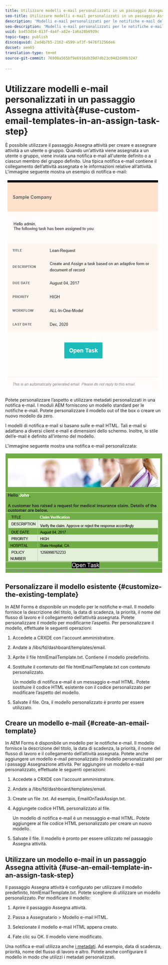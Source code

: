 ```yaml
---
title: Utilizzare modelli e-mail personalizzati in un passaggio Assegna attività
seo-title: Utilizzare modelli e-mail personalizzati in un passaggio Assegna attività
description: 'Modelli e-mail personalizzati per le notifiche e-mail del flusso di lavoro dei moduli '
seo-description: 'Modelli e-mail personalizzati per le notifiche e-mail del flusso di lavoro dei moduli '
uuid: ba453d54-813f-4a4f-a82e-1a6a28b6939c
topic-tags: publish
discoiquuid: 2ad4b7b5-2162-4599-af3f-9476f1256de6
docset: aem65
translation-type: tm+mt
source-git-commit: 76908a565bf9e6916db39d7db23c04d2d40b3247

---
```



# Utilizzare modelli e-mail personalizzati in un passaggio Assegna attività{#use-custom-email-templates-in-an-assign-task-step}

È possibile utilizzare il passaggio Assegna attività per creare e assegnare attività a un utente o gruppo. Quando un&#39;attività viene assegnata a un utente o gruppo, viene inviata una notifica e-mail all&#39;utente definito o a ciascun membro del gruppo definito. Una tipica notifica e-mail contiene il collegamento dell’attività assegnata e le informazioni relative all’attività. L&#39;immagine seguente mostra un esempio di notifica e-mail:

![Notifica e-mail con modello out-of-box](do-not-localize/default_email_template_new.png)

Potete personalizzare l’aspetto e utilizzare metadati personalizzati in una notifica e-mail. I moduli AEM forniscono un modello standard per le notifiche e-mail. Potete personalizzare il modello out of the box o creare un nuovo modello da zero.

I modelli di notifica e-mail si basano sulle e-mail [](https://en.wikipedia.org/wiki/HTML_email)HTML. Tali e-mail si adattano a diversi client e-mail e dimensioni dello schermo. Inoltre, lo stile dell’e-mail è definito all’interno del modello.

L&#39;immagine seguente mostra una notifica e-mail personalizzata:

![Notifica e-mail tramite modello personalizzato](do-not-localize/customized-email.png)

## Personalizzare il modello esistente {#customize-the-existing-template}

In AEM Forms è disponibile un modello per le notifiche e-mail. Il modello fornisce la descrizione del titolo, la data di scadenza, la priorità, il nome del flusso di lavoro e il collegamento dell’attività assegnata. Potete personalizzare il modello per modificarne l’aspetto. Per personalizzare il modello, effettuate le seguenti operazioni:

1. Accedete a CRXDE con l&#39;account amministratore.

1. Andate a /libs/fd/dashboard/templates/email.

1. Aprite il file htmlEmailTemplate.txt. Contiene il modello predefinito.

1. Sostituite il contenuto del file htmlEmailTemplate.txt con contenuto personalizzato.

   Un modello di notifica e-mail è un messaggio e-mail [](https://en.wikipedia.org/wiki/HTML_email)HTML. Potete sostituire il codice HTML esistente con il codice personalizzato per modificare l’aspetto del modello.

1. Salvate il file. Ora, il modello personalizzato è pronto per essere utilizzato.

## Creare un modello e-mail {#create-an-email-template}

In AEM Forms è disponibile un modello per le notifiche e-mail. Il modello fornisce la descrizione del titolo, la data di scadenza, la priorità, il nome del flusso di lavoro e il collegamento dell’attività assegnata. Potete anche aggiungere un modello e-mail personalizzato (il modello personalizzato) per i passaggi Assegnazione attività. Per aggiungere un modello e-mail personalizzato, effettuate le seguenti operazioni:

1. Accedete a CRXDE con l&#39;account amministratore.

1. Andate a /libs/fd/dashboard/templates/email.

1. Create un file .txt. Ad esempio, EmailOnTaskAssign.txt.

1. Aggiungete codice HTML personalizzato al file.

   Un modello di notifica e-mail è un messaggio e-mail [](https://en.wikipedia.org/wiki/HTML_email)HTML. Potete aggiungere al file codice HTML personalizzato per creare un nuovo modello.

1. Salvate il file. Il modello è pronto per essere utilizzato nel passaggio Assegna attività.

## Utilizzare un modello e-mail in un passaggio Assegna attività {#use-an-email-template-in-an-assign-task-step}

Il passaggio Assegna attività è configurato per utilizzare il modello predefinito, htmlEmailTemplate.txt. Potete scegliere di utilizzare un modello personalizzato. Per modificare il modello:

1. Aprire il passaggio Assegna attività.

1. Passa a Assegnatario > Modello e-mail HTML.

1. Selezionate il modello e-mail HTML appena creato.

1. Fate clic su OK. Il modello viene modificato.

Una notifica e-mail utilizza anche [i metadati](../../forms/using/use-metadata-in-email-notifications.md). Ad esempio, data di scadenza, priorità, nome del flusso di lavoro e altro. Potete anche configurare il modello in modo che utilizzi i metadati [](../../forms/using/use-metadata-in-email-notifications.md#using-custom-metadata-in-an-email-notification)personalizzati.
